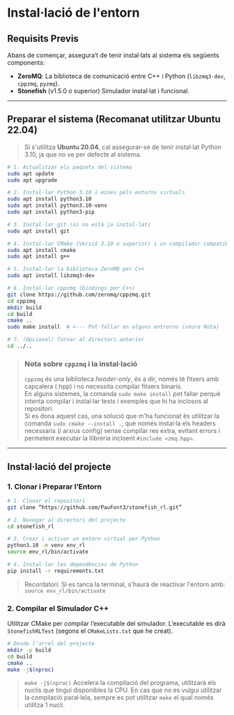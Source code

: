 # Instal·lació de l'entorn

## Requisits Previs

Abans de començar, assegura’t de tenir instal·lats al sistema els següents components:
- **ZeroMQ**: La biblioteca de comunicació entre C++ i Python (`libzmq3-dev`, `cppzmq`, `pyzmq`).
- **Stonefish** (v1.5.0 o superior) Simulador instal·lat i funcional. 

---

## Preparar el sistema (Recomanat utilitzar Ubuntu 22.04)
> Si s'utilitza **Ubuntu 20.04**, cal assegurar-se de tenir instal·lat Python 3.10, ja que no ve per defecte al sistema.

```bash
# 1. Actualitzar els paquets del sistema
sudo apt update
sudo apt upgrade

# 2. Instal·lar Python 3.10 i eines pels entorns virtuals
sudo apt install python3.10
sudo apt install python3.10-venv
sudo apt install python3-pip

# 3. Instal·lar git (si no està ja instal·lat)
sudo apt install git

# 4. Instal·lar CMake (Versió 3.10 o superior) i un compilador compatible amb C++17 (p.ex: g++).
sudo apt install cmake
sudo apt install g++

# 5. Instal·lar la biblioteca ZeroMQ per C++
sudo apt install libzmq3-dev

# 6. Instal·lar cppzmq (bindings per C++)
git clone https://github.com/zeromq/cppzmq.git
cd cppzmq
mkdir build
cd build
cmake ..
sudo make install  # <--- Pot fallar en alguns entrorns (veure Nota)

# 7. (Opcional) Tornar al directori anterior
cd ../..
```
> ### Nota sobre `cppzmq` i la instal·lació  
> `cppzmq` és una biblioteca *header-only*, és a dir, només té fitxers amb capçalera (.hpp) i no necessita compilar fitxers binaris.  
> En alguns sistemes, la comanda `sudo make install` pot fallar perquè intenta compilar i instal·lar tests i exemples que hi ha inclosos al repositori.  
> Si es dona aquest cas, una solució que m'ha funcionat és utilitzar la comanda `sudo cmake --install .`, que només instal·la els headers necessaris (i arxius config) sense compilar res extra, evitant errors i permetent executar la llibreria incloent `#include <zmq.hpp>`.

---

## Instal·lació del projecte

### 1. Clonar i Preparar l’Entorn

```bash 
# 1. Clonar el repositori
git clone “https://github.com/PauFont3/stonefish_rl.git”

# 2. Navegar al directori del projecte 
cd stonefish_rl

# 3. Crear i activar un entorn virtual per Python 
python3.10 -m venv env_rl
source env_rl/bin/activate 

# 4. Instal·lar les dependències de Python 
pip install -r requirements.txt 
```
> Recordatori: Si es tanca la terminal, s'haurà de reactivar l'entorn amb: `source env_rl/bin/activate`

### 2. Compilar el Simulador C++ 
Utilitzar CMake per compilar l’executable del simulador. L’executable es dirà `StonefishRLTest` (segons el `CMakeLists.txt` que he creat). 
```bash 
# Desde l’arrel del projecte
mkdir -p build 
cd build 
cmake .. 
make -j$(nproc)
```
> `make -j$(nproc)` Accelera la compilació del programa, utilitzarà els nuclis que tingui disponibles la CPU. En cas que no es vulgui utilitzar la compilació paral·lela, sempre es pot utilitzar `make` el qual només utilitza 1 nucli.


